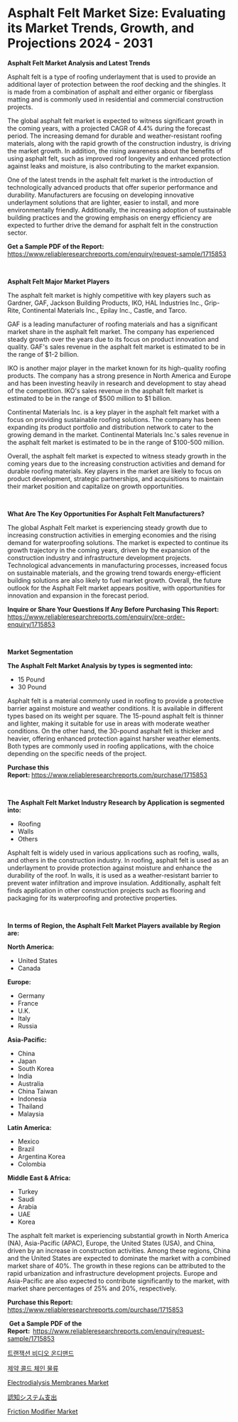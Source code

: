 <p><h1>Asphalt Felt Market Size: Evaluating its Market Trends, Growth, and Projections 2024 - 2031</h1></p><p><strong>Asphalt Felt Market Analysis and Latest Trends</strong></p>
<p><p>Asphalt felt is a type of roofing underlayment that is used to provide an additional layer of protection between the roof decking and the shingles. It is made from a combination of asphalt and either organic or fiberglass matting and is commonly used in residential and commercial construction projects.</p><p>The global asphalt felt market is expected to witness significant growth in the coming years, with a projected CAGR of 4.4% during the forecast period. The increasing demand for durable and weather-resistant roofing materials, along with the rapid growth of the construction industry, is driving the market growth. In addition, the rising awareness about the benefits of using asphalt felt, such as improved roof longevity and enhanced protection against leaks and moisture, is also contributing to the market expansion.</p><p>One of the latest trends in the asphalt felt market is the introduction of technologically advanced products that offer superior performance and durability. Manufacturers are focusing on developing innovative underlayment solutions that are lighter, easier to install, and more environmentally friendly. Additionally, the increasing adoption of sustainable building practices and the growing emphasis on energy efficiency are expected to further drive the demand for asphalt felt in the construction sector.</p></p>
<p><strong>Get a Sample PDF of the Report:&nbsp;</strong> <a href="https://www.reliableresearchreports.com/enquiry/request-sample/1715853">https://www.reliableresearchreports.com/enquiry/request-sample/1715853</a></p>
<p>&nbsp;</p>
<p><strong>Asphalt Felt Major Market Players</strong></p>
<p><p>The asphalt felt market is highly competitive with key players such as Gardner, GAF, Jackson Building Products, IKO, HAL Industries Inc., Grip-Rite, Continental Materials Inc., Epilay Inc., Castle, and Tarco. </p><p>GAF is a leading manufacturer of roofing materials and has a significant market share in the asphalt felt market. The company has experienced steady growth over the years due to its focus on product innovation and quality. GAF's sales revenue in the asphalt felt market is estimated to be in the range of $1-2 billion.</p><p>IKO is another major player in the market known for its high-quality roofing products. The company has a strong presence in North America and Europe and has been investing heavily in research and development to stay ahead of the competition. IKO's sales revenue in the asphalt felt market is estimated to be in the range of $500 million to $1 billion.</p><p>Continental Materials Inc. is a key player in the asphalt felt market with a focus on providing sustainable roofing solutions. The company has been expanding its product portfolio and distribution network to cater to the growing demand in the market. Continental Materials Inc.'s sales revenue in the asphalt felt market is estimated to be in the range of $100-500 million.</p><p>Overall, the asphalt felt market is expected to witness steady growth in the coming years due to the increasing construction activities and demand for durable roofing materials. Key players in the market are likely to focus on product development, strategic partnerships, and acquisitions to maintain their market position and capitalize on growth opportunities.</p></p>
<p>&nbsp;</p>
<p><strong>What Are The Key Opportunities For Asphalt Felt Manufacturers?</strong></p>
<p><p>The global Asphalt Felt market is experiencing steady growth due to increasing construction activities in emerging economies and the rising demand for waterproofing solutions. The market is expected to continue its growth trajectory in the coming years, driven by the expansion of the construction industry and infrastructure development projects. Technological advancements in manufacturing processes, increased focus on sustainable materials, and the growing trend towards energy-efficient building solutions are also likely to fuel market growth. Overall, the future outlook for the Asphalt Felt market appears positive, with opportunities for innovation and expansion in the forecast period.</p></p>
<p><strong>Inquire or Share Your Questions If Any Before Purchasing This Report:</strong> <a href="https://www.reliableresearchreports.com/enquiry/pre-order-enquiry/1715853">https://www.reliableresearchreports.com/enquiry/pre-order-enquiry/1715853</a></p>
<p>&nbsp;</p>
<p><strong>Market Segmentation</strong></p>
<p><strong>The Asphalt Felt Market Analysis by types is segmented into:</strong></p>
<p><ul><li>15 Pound</li><li>30 Pound</li></ul></p>
<p><p>Asphalt felt is a material commonly used in roofing to provide a protective barrier against moisture and weather conditions. It is available in different types based on its weight per square. The 15-pound asphalt felt is thinner and lighter, making it suitable for use in areas with moderate weather conditions. On the other hand, the 30-pound asphalt felt is thicker and heavier, offering enhanced protection against harsher weather elements. Both types are commonly used in roofing applications, with the choice depending on the specific needs of the project.</p></p>
<p><strong>Purchase this Report:&nbsp;</strong><a href="https://www.reliableresearchreports.com/purchase/1715853">https://www.reliableresearchreports.com/purchase/1715853</a></p>
<p>&nbsp;</p>
<p><strong>The Asphalt Felt Market Industry Research by Application is segmented into:</strong></p>
<p><ul><li>Roofing</li><li>Walls</li><li>Others</li></ul></p>
<p><p>Asphalt felt is widely used in various applications such as roofing, walls, and others in the construction industry. In roofing, asphalt felt is used as an underlayment to provide protection against moisture and enhance the durability of the roof. In walls, it is used as a weather-resistant barrier to prevent water infiltration and improve insulation. Additionally, asphalt felt finds application in other construction projects such as flooring and packaging for its waterproofing and protective properties.</p></p>
<p>&nbsp;</p>
<p><strong>In terms of Region, the Asphalt Felt Market Players available by Region are:</strong></p>
<p>
    <p> <strong> North America: </strong>
        <ul>
            <li>United States</li>
            <li>Canada</li>
        </ul>
        </p> 
    <p> <strong> Europe: </strong>
        <ul>
            <li>Germany</li>
            <li>France</li>
            <li>U.K.</li>
            <li>Italy</li>
            <li>Russia</li>
        </ul>
        </p> 
    <p> <strong> Asia-Pacific: </strong>
        <ul>
            <li>China</li>
            <li>Japan</li>
            <li>South Korea</li>
            <li>India</li>
            <li>Australia</li>
            <li>China Taiwan</li>
            <li>Indonesia</li>
            <li>Thailand</li>
            <li>Malaysia</li>
        </ul>
        </p> 
    <p> <strong> Latin America: </strong>
        <ul>
            <li>Mexico</li>
            <li>Brazil</li>
            <li>Argentina Korea</li>
            <li>Colombia</li>
        </ul>
        </p> 
    <p> <strong> Middle East & Africa: </strong>
        <ul>
            <li>Turkey</li>
            <li>Saudi</li>
            <li>Arabia</li>
            <li>UAE</li>
            <li>Korea</li>
        </ul>
    </p>
    </p>
<p><p>The asphalt felt market is experiencing substantial growth in North America (NA), Asia-Pacific (APAC), Europe, the United States (USA), and China, driven by an increase in construction activities. Among these regions, China and the United States are expected to dominate the market with a combined market share of 40%. The growth in these regions can be attributed to the rapid urbanization and infrastructure development projects. Europe and Asia-Pacific are also expected to contribute significantly to the market, with market share percentages of 25% and 20%, respectively.</p></p>
<p><strong>Purchase this Report: </strong><a href="https://www.reliableresearchreports.com/purchase/1715853">https://www.reliableresearchreports.com/purchase/1715853</a></p>
<p>&nbsp;<strong>Get a Sample PDF of the Report:&nbsp;&nbsp;</strong><a href="https://www.reliableresearchreports.com/enquiry/request-sample/1715853">https://www.reliableresearchreports.com/enquiry/request-sample/1715853</a></p>
<p><strong></strong></p>
<p><p><a href="https://medium.com/@juansmith1961/2024%EB%85%84%EB%B6%80%ED%84%B0-2031%EB%85%84%EA%B9%8C%EC%A7%80-%ED%8A%B8%EB%9E%9C%EC%9E%AD%EC%85%98-%EB%B9%84%EB%94%94%EC%98%A4-%EC%98%A8-%EB%94%94%EB%A7%A8%EB%93%9C-%EC%8B%9C%EC%9E%A5-%EC%A0%90%EC%9C%A0%EC%9C%A8-%EC%A7%84%ED%99%94%EC%99%80-%EC%8B%9C%EC%9E%A5-%EC%84%B1%EC%9E%A5-%ED%8A%B8%EB%A0%8C%EB%93%9C-52bbf2268ffe">트랜잭션 비디오 온디맨드</a></p><p><a href="https://medium.com/@juansmith1961/%EC%A0%9C%EC%95%BD-%EC%BD%9C%EB%93%9C-%EC%B2%B4%EC%9D%B8-%EB%AC%BC%EB%A5%98-%EC%8B%9C%EC%9E%A5-%EA%B7%9C%EB%AA%A8-%EC%8B%9C%EC%9E%A5-%EC%A0%84%EB%A7%9D-%EB%B0%8F-%EC%8B%9C%EC%9E%A5-%EC%98%88%EC%B8%A1-2024-2031-a9dae881251f">제약 콜드 체인 물류</a></p><p><a href="https://github.com/beatblasta/Market-Research-Report-List-2/blob/main/electrodialysis-membranes-market.md">Electrodialysis Membranes Market</a></p><p><a href="https://medium.com/@luispacocha/%E8%AA%8D%E7%9F%A5%E3%82%B7%E3%82%B9%E3%83%86%E3%83%A0%E6%94%AF%E5%87%BA%E5%B8%82%E5%A0%B4%E3%83%AC%E3%83%9D%E3%83%BC%E3%83%88%E3%81%AF-%E3%81%93%E3%81%AE%E5%B8%82%E5%A0%B4%E3%81%AE%E6%9C%80%E6%96%B0%E3%83%88%E3%83%AC%E3%83%B3%E3%83%89%E3%82%84%E6%88%90%E9%95%B7%E6%A9%9F%E4%BC%9A%E3%82%92%E6%98%8E%E3%82%89%E3%81%8B%E3%81%AB%E3%81%97%E3%81%A6%E3%81%84%E3%81%BE%E3%81%99-12556c82cee4">認知システム支出</a></p><p><a href="https://view.publitas.com/reportprime-1/friction-modifier-market-growth-market-trends-covid-19-impact-and-forecasts-for-period-from-2024-2031/">Friction Modifier Market</a></p></p>